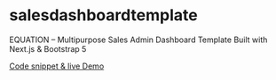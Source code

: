 # salesdashboardtemplate
EQUATION – Multipurpose Sales Admin Dashboard Template Built with Next.js &amp; Bootstrap 5<br>

[Code snippet & live Demo
](https://therichpost.com/equation-multipurpose-sales-admin-dashboard-template-built-with-next-js-bootstrap-5/)
